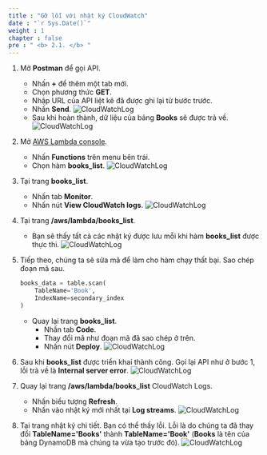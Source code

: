 ```yaml
---
title : "Gỡ lỗi với nhật ký CloudWatch"
date : "`r Sys.Date()`"
weight : 1
chapter : false
pre : " <b> 2.1. </b> "
---
```


1. Mở **Postman** để gọi API.
    - Nhấn **+** để thêm một tab mới.
    - Chọn phương thức **GET**.
    - Nhập URL của API liệt kê đã được ghi lại từ bước trước.
    - Nhấn **Send**.
      ![CloudWatchLog](/images/temp/1/3.png?width=90pc)
    - Sau khi hoàn thành, dữ liệu của bảng **Books** sẽ được trả về.
      ![CloudWatchLog](/images/temp/1/4.png?width=90pc)

2. Mở [AWS Lambda console](https://us-east-1.console.aws.amazon.com/lambda/home?region=us-east-1#/functions).
    - Nhấn **Functions** trên menu bên trái.
    - Chọn hàm **books_list**.
      ![CloudWatchLog](/images/temp/1/5.png?width=90pc)

3. Tại trang **books_list**.
    - Nhấn tab **Monitor**.
    - Nhấn nút **View CloudWatch logs**.
      ![CloudWatchLog](/images/temp/1/6.png?width=90pc)

4. Tại trang **/aws/lambda/books_list**.
    - Bạn sẽ thấy tất cả các nhật ký được lưu mỗi khi hàm **books_list** được thực thi.
      ![CloudWatchLog](/images/temp/1/7.png?width=90pc)

5. Tiếp theo, chúng ta sẽ sửa mã để làm cho hàm chạy thất bại. Sao chép đoạn mã sau.

    ```python
    books_data = table.scan(
        TableName='Book',
        IndexName=secondary_index
    )
    ```

    - Quay lại trang **books_list**.
      - Nhấn tab **Code**.
      - Thay đổi mã như đoạn mã đã sao chép ở trên.
      - Nhấn nút **Deploy**.
        ![CloudWatchLog](/images/temp/1/8.png?width=90pc)

6. Sau khi **books_list** được triển khai thành công. Gọi lại API như ở bước 1, lỗi trả về là **Internal server error**.
    ![CloudWatchLog](/images/temp/1/9.png?width=90pc)

7. Quay lại trang **/aws/lambda/books_list** CloudWatch Logs.
    - Nhấn biểu tượng **Refresh**.
    - Nhấn vào nhật ký mới nhất tại **Log streams**.
      ![CloudWatchLog](/images/temp/1/10.png?width=90pc)

8. Tại trang nhật ký chi tiết. Bạn có thể thấy lỗi. Lỗi là do chúng ta đã thay đổi **TableName='Books'** thành **TableName='Book'** (**Books** là tên của bảng DynamoDB mà chúng ta vừa tạo trước đó).
    ![CloudWatchLog](/images/temp/1/11.png?width=90pc)
